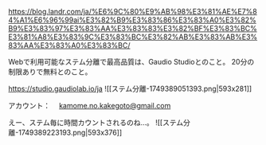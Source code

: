 
https://blog.landr.com/ja/%E6%9C%80%E9%AB%98%E3%81%AE%E7%84%A1%E6%96%99ai%E3%82%B9%E3%83%86%E3%83%A0%E3%82%B9%E3%83%97%E3%83%AA%E3%83%83%E3%82%BF%E3%83%BC%E3%81%A8%E3%83%9C%E3%83%BC%E3%82%AB%E3%83%AB%E3%83%AA%E3%83%A0%E3%83%BC/

Webで利用可能なステム分離で最高品質は、Gaudio Studioとのこと。
20分の制限ありで無料とのこと。

https://studio.gaudiolab.io/ja
![[ステム分離-1749389051393.png|593x281]]

アカウント：
　kamome.no.kakegoto@gmail.com

えー、ステム毎に時間カウントされるのね…。
![[ステム分離-1749389223193.png|593x376]]

